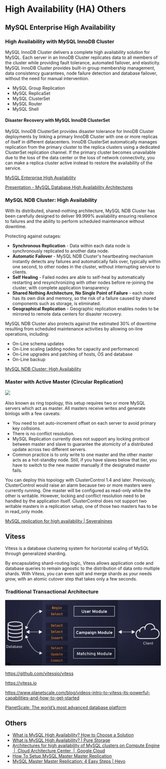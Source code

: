 # High Availability (HA) Others

## MySQL Enterprise High Availability

### High Availability with MySQL InnoDB Cluster

MySQL InnoDB Cluster delivers a complete high availability solution for MySQL. Each server in an InnoDB Cluster replicates data to all members of the cluster while providing fault tolerance, automated failover, and elasticity. MySQL InnoDB Cluster provides built-in group membership management, data consistency guarantees, node failure detection and database failover, without the need for manual intervention.

- MySQL Group Replication
- MySQL ReplicaSet
- MySQL ClusterSet
- MySQL Router
- MySQL Shell

#### Disaster Recovery with MySQL InnoDB ClusterSet

MySQL InnoDB ClusterSet provides disaster tolerance for InnoDB Cluster deployments by linking a primary InnoDB Cluster with one or more replicas of itself in different datacenters. InnoDB ClusterSet automatically manages replication from the primary cluster to the replica clusters using a dedicated ClusterSet replication channel. If the primary cluster becomes unavailable due to the loss of the data center or the loss of network connectivity, you can make a replica cluster active instead to restore the availability of the service.

[MySQL Enterprise High Availability](https://www.mysql.com/products/enterprise/high_availability.html)

[Presentation - MySQL Database High Availability Architectures](https://www.mysql.com/content/download/id/768/)

### MySQL NDB Cluster: High Availability

With its distributed, shared-nothing architecture, MySQL NDB Cluster has been carefully designed to deliver 99.999% availability ensuring resilience to failures and the ability to perform scheduled maintenance without downtime.

Protecting against outages:

- **Synchronous Replication** - Data within each data node is synchronously replicated to another data node.
- **Automatic Failover** - MySQL NDB Cluster's heartbeating mechanism instantly detects any failures and automatically fails over, typically within one second, to other nodes in the cluster, without interrupting service to clients.
- **Self Healing** - Failed nodes are able to self-heal by automatically restarting and resynchronizing with other nodes before re-joining the cluster, with complete application transparency
- **Shared Nothing Architecture, No Single Point of Failure** - each node has its own disk and memory, so the risk of a failure caused by shared components such as storage, is eliminated.
- **Geographical Replication** - Geographic replication enables nodes to be mirrored to remote data centers for disaster recovery.

MySQL NDB Cluster also protects against the estimated 30% of downtime resulting from scheduled maintenance activities by allowing on-line operations, including:

- On-Line schema updates
- On-Line scaling (adding nodes for capacity and performance)
- On-Line upgrades and patching of hosts, OS and database
- On-Line backup

[MySQL NDB Cluster: High Availability](https://www.mysql.com/products/cluster/availability.html)

### Master with Active Master (Circular Replication)

![](https://severalnines.com/wp-content/uploads/2022/05/05-mysql-rep-wp.jpeg)

Also known as ring topology, this setup requires two or more MySQL servers which act as master. All masters receive writes and generate binlogs with a few caveats:

- You need to set auto-increment offset on each server to avoid primary key collisions.
- There is no conflict resolution.
- MySQL Replication currently does not support any locking protocol between master and slave to guarantee the atomicity of a distributed update across two different servers.
- Common practice is to only write to one master and the other master acts as a hot-standby node. Still, if you have slaves below that tier, you have to switch to the new master manually if the designated master fails.

You can deploy this topology with ClusterControl 1.4 and later. Previously, ClusterControl would raise an alarm because two or more masters were currently running. One master will be configured as read-only while the other is writable. However, locking and conflict resolution need to be handled by the application itself. ClusterControl does not support two writable masters in a replication setup, one of those two masters has to be in read_only mode.

[MySQL replication for high availability | Severalnines](https://severalnines.com/resources/whitepapers/mysql-replication-high-availability/)

## Vitess

Vitess is a database clustering system for horizontal scaling of MySQL through generalized sharding.

By encapsulating shard-routing logic, Vitess allows application code and database queries to remain agnostic to the distribution of data onto multiple shards. With Vitess, you can even split and merge shards as your needs grow, with an atomic cutover step that takes only a few seconds.

### Traditional Transactional Architecture

![image](../../../media/Technologies-Tools-image1.jpg)

https://github.com/vitessio/vitess

https://vitess.io

https://www.planetscale.com/blog/videos-intro-to-vitess-its-powerful-capabilities-and-how-to-get-started

[PlanetScale: The world’s most advanced database platform](https://planetscale.com/)

## Others

- [What is MySQL High Availability? How to Choose a Solution](https://www.percona.com/blog/choosing-mysql-high-availability-solutions/)
- [What is MySQL High Availability? | Pure Storage](https://www.purestorage.com/au/knowledge/what-is-mysql-high-availability.html)
- [Architectures for high availability of MySQL clusters on Compute Engine  |  Cloud Architecture Center  |  Google Cloud](https://cloud.google.com/architecture/architectures-high-availability-mysql-clusters-compute-engine)
- [How To Setup MySQL Master Master Replication](https://www.redswitches.com/blog/mysql-master-master-replication/)
- [MySQL Master Master Replication: 4 Easy Steps | Hevo](https://hevodata.com/learn/mysql-master-master-replication/)
